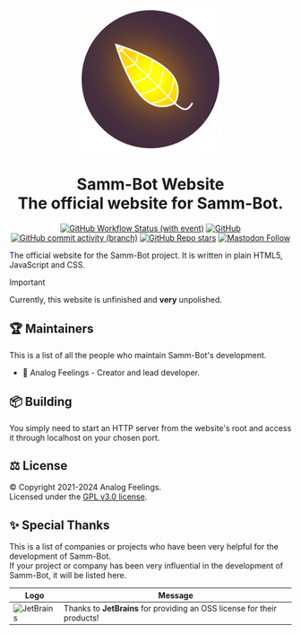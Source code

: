 [i14]: https://github.com/AnalogFeelings/SammBot/issues/14

<div align="center">
  <img src="/Resources/SammBot.svg" width="256" height="256"/>
  <h1>
    Samm-Bot Website
    <br>
    The official website for Samm-Bot.
  </h1>

  [![GitHub Workflow Status (with event)](https://img.shields.io/github/actions/workflow/status/AnalogFeelings/SammBot/pages%2Fpages-build-deployment)](https://github.com/AnalogFeelings/SammBot/actions/workflows/pages/pages-build-deployment)
  [![GitHub](https://img.shields.io/github/license/analogfeelings/sammbot?label=License&style=flat-square)](https://github.com/AnalogFeelings/sammbot/blob/master/LICENSE)
  [![GitHub commit activity (branch)](https://img.shields.io/github/commit-activity/m/analogfeelings/sammbot/gh-pages?label=Commit%20Activity&style=flat-square)](https://github.com/AnalogFeelings/sammbot/graphs/commit-activity)
  [![GitHub Repo stars](https://img.shields.io/github/stars/analogfeelings/sammbot?label=Stargazers&style=flat-square)](https://github.com/AnalogFeelings/sammbot/stargazers)
  [![Mastodon Follow](https://img.shields.io/mastodon/follow/109309123442839534?domain=https%3A%2F%2Ftech.lgbt&style=social)](https://tech.lgbt/@analog_feelings)
</div>

The official website for the Samm-Bot project. It is written in plain HTML5, JavaScript and CSS.

> [!IMPORTANT]  
> Currently, this website is unfinished and **very** unpolished.

## :trophy: Maintainers

This is a list of all the people who maintain Samm-Bot's development.

* :floppy_disk: Analog Feelings - Creator and lead developer.
 
## :package: Building

You simply need to start an HTTP server from the website's root and access it through localhost on your chosen port.

## :balance_scale: License

© Copyright 2021-2024 Analog Feelings.  
Licensed under the [GPL v3.0 license](LICENSE).

## :sparkles: Special Thanks

This is a list of companies or projects who have been very helpful for the development of Samm-Bot.  
If your project or company has been very influential in the development of Samm-Bot, it will be listed here.

<div align="center">
  
  | Logo | Message |
  | ---- | ------- |
  | <img src="https://resources.jetbrains.com/storage/products/company/brand/logos/jb_beam.png" alt="JetBrains" width="128"/> | Thanks to **JetBrains** for providing an OSS license for their products! |
</div>

